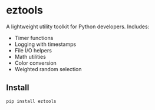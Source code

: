 # eztools

A lightweight utility toolkit for Python developers. Includes:

- Timer functions
- Logging with timestamps
- File I/O helpers
- Math utilities
- Color conversion
- Weighted random selection

## Install

```bash
pip install eztools